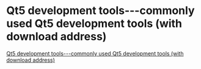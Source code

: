 # Qt5 development tools---commonly used Qt5 development tools (with download address)
[Qt5 development tools---commonly used Qt5 development tools (with download address)](https://aiwithcloud.com/2022/09/15/qt5_development_tools___commonly_used_qt5_development_tools_with_download_address/)